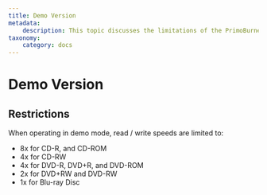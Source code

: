 ```yaml
---
title: Demo Version
metadata:
    description: This topic discusses the limitations of the PrimoBurner demo version.
taxonomy:
    category: docs
---
```


# Demo Version

## Restrictions

When operating in demo mode, read / write speeds are limited to:

- 8x for CD-R, and CD-ROM
- 4x for CD-RW
- 4x for DVD-R, DVD+R, and DVD-ROM
- 2x for DVD+RW and DVD-RW
- 1x for Blu-ray Disc
 